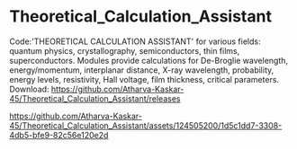 # Theoretical_Calculation_Assistant
Code:'THEORETICAL CALCULATION ASSISTANT' for various fields: quantum physics, crystallography, semiconductors, thin films, superconductors. Modules provide calculations for De-Broglie wavelength, energy/momentum, interplanar distance, X-ray wavelength, probability, energy levels, resistivity, Hall voltage, film thickness, critical parameters. 
Download: https://github.com/Atharva-Kaskar-45/Theoretical_Calculation_Assistant/releases



https://github.com/Atharva-Kaskar-45/Theoretical_Calculation_Assistant/assets/124505200/1d5c1dd7-3308-4db5-bfe9-82c56e120e2d

